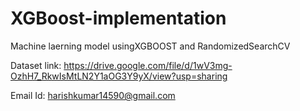 # XGBoost-implementation
Machine laerning model usingXGBOOST and RandomizedSearchCV 


Dataset link: https://drive.google.com/file/d/1wV3mg-OzhH7_RkwIsMtLN2Y1aOG3Y9yX/view?usp=sharing

Email Id: harishkumar14590@gmail.com
